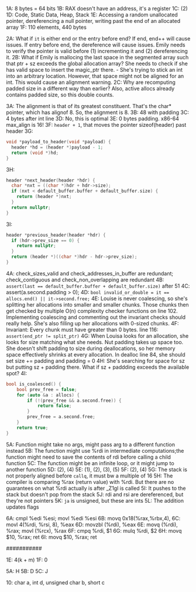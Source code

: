 1A: 8 bytes = 64 bits
1B: RAX doesn't have an address, it's a register
1C: (2)
1D: Code, Static Data, Heap, Stack
1E: Accessing a random unallocated pointer, dereferencing a null pointer, writing past the end of an allocated array
1F: 110 elements, 440 bytes

2A: What if `it` is either end or the entry before end? If end, end++ will cause issues. If entry before end, the dereference will cause issues. Emily needs to verify the pointer is valid before (1) incrementing it and (2) dereferencing it.
2B: What if Emily is mallocing the last space in the segmented array such that ptr + sz exceeds the global allocation array? She needs to check if she has valid space to insert the magic_ptr there. - She's trying to stick an int into an arbitrary location. However, that space might not be aligned for an int. This would cause an alignment warning.
2C: Why are recomputing padded size in a different way than earlier? Also, active allocs already contains padded size, so this double counts.

3A: The alignment is that of its greatest constituent. That's the char\* pointer, which has alignof 8. So, the alignment is 8.
3B: 48 with padding
3C: 4 bytes after int line
3D: No, this is optimal
3E: 0 bytes padding. x86-64 max_align is 16!
3F: `header + 1`, that moves the pointer sizeof(header) past header
3G:

```c++
void *payload_to_header(void *payload) {
  header *hd = (header *)payload - 1;
  return (void *)hd;
}
```

3H:

```c++
header *next_header(header *hdr) {
  char *nxt = ((char *)hdr + hdr->size);
  if (nxt < default_buffer.buffer + default_buffer.size) {
    return (header *)nxt;
  }
  return nullptr;
}
```

3I:

```c++
header *previous_header(header *hdr) {
  if (hdr->prev_size == 0) {
    return nullptr;
  }
  return (header *)((char *)hdr - hdr->prev_size);
}
```

4A: check_sizes_valid and check_addresses_in_buffer are redundant; check_contiguous and check_non_overlapping are redundant
4B: `assert(last == default_buffer.buffer + default_buffer.size)` after 51
4C: assert(a.second.padding > 0);
4D: `bool invalid_or_double = it == allocs.end() || it->second.free;`
4E: Louise is never coalescing, so she's splitting her allocations into smaller and smaller chunks. Those chunks then get checked by multiple O(n) complexity checker functions on line 102. Implementing coalescing and commenting out the invariant checks should really help. She's also filling up her allocations with 0-sized chunks.
4F: Invariant: Every chunk must have greater than 0 bytes. line 116: `assert(end_ptr != split_ptr)`
4G: When Louisa looks for an allocation, she looks for size matching what she needs. Nut padding takes up space too. She doesn't shift padding to size during deallocations, so her memory space effectively shrinks at every allocation. In dealloc line 84, she should set size += padding and padding = 0
4H: She's searching for space for sz but putting sz + padding there. What if sz + paddding exceeds the available spot?
4I:

```c++
bool is_coalesced() {
    bool prev_free = false;
    for (auto &a : allocs) {
        if (!(prev_free && a.second.free)) {
            return false;
        }
        prev_free = a.second.free;
    }
    return true;
}
```

5A: Function might take no args, might pass arg to a different function instead
5B: The function might use %rdi in intermediate computations;the function might need to save the contents of rdi before calling a child function
5C: The function might be an infinite loop, or it might jump to another function
5D: (2), (4)
5E: (1), (2), (3), (5)
5F: (2), (4)
5G: The stack is not properly aligned before `callq`, it must bw a multiple of 16
5H: The compiler is comparing %rax (return value) with %rdi. But there are no guarantees on what %rdi actually is after \_Z1gl is called
5I: It pushes to the stack but doesn't pop from the stack
5J: rdi and rsi are dereferenced, but they're not pointers
5K: `ja` is unsigned, but these are ints
5L: The addition updates flags

6A: cmpl %edi %esi; movl %edi %esi
6B: movq 0x18(%rax,%rbx,4),
6C: movl 4(%rdi, %rsi, 8), %eax
6D: movzbl (%rdi), %eax
6E: movq (%rdi), %rax; movl (%rcx), %rax
6F: cmpq %rdi, $1
6G: mulq %rdi, $2
6H: movq $10, %rax; ret
6I: movq $10, %rax; ret

###########

1E: 4(k + m)
1F: 0

5A: H
5B: D
5C: J

10: char a, int d, unsigned char b, short c
